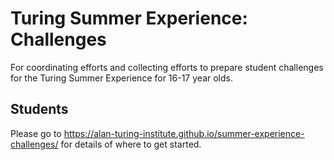 # Turing Summer Experience: Challenges

For coordinating efforts and collecting efforts to prepare student challenges for the Turing Summer Experience for 16-17 year olds.

## Students

Please go to <https://alan-turing-institute.github.io/summer-experience-challenges/> for details of where to get started.
